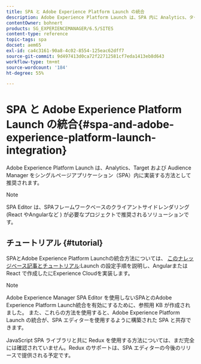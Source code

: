 ```yaml
---
title: SPA と Adobe Experience Platform Launch の統合
description: Adobe Experience Platform Launch は、SPA 内に Analytics、ターゲットおよび Audience Manager を実装する方法として推奨されます。
contentOwner: bohnert
products: SG_EXPERIENCEMANAGER/6.5/SITES
content-type: reference
topic-tags: spa
docset: aem65
exl-id: ca4c3161-90a8-4c02-8554-125eac62dff7
source-git-commit: 9d497413d0ca72f22712581cf7eda1413eb8d643
workflow-type: tm+mt
source-wordcount: '184'
ht-degree: 55%

---
```


# SPA と Adobe Experience Platform Launch の統合{#spa-and-adobe-experience-platform-launch-integration}

Adobe Experience Platform Launch は、Analytics、Target および Audience Manager をシングルページアプリケーション（SPA）内に実装する方法として推奨されます。

>[!NOTE]
>
>SPA Editor は、SPAフレームワークベースのクライアントサイドレンダリング (React やAngularなど ) が必要なプロジェクトで推奨されるソリューションです。

## チュートリアル {#tutorial}

SPAとAdobe Experience Platform Launchの統合方法については、 [このナレッジベース記事とチュートリアル](https://experienceleague.adobe.com/docs/experience-manager-learn/sites/spa-editor/spa-editor-framework-feature-video-use.html?lang=ja):Launch の設定手順を説明し、Angularまたは React で作成したにExperience Cloudを実装します。

>[!NOTE]
>
>Adobe Experience Manager SPA Editor を使用しないSPAとのAdobe Experience Platform Launch統合を有効にするために、参照用 KB が作成されました。 また、これらの方法を使用すると、Adobe Experience Platform Launch の統合が、SPA エディターを使用するように構築された SPA と共存できます。
>
>JavaScript SPA ライブラリと共に Redux を使用する方法については、まだ完全には確認されていません。Redux のサポートは、SPA エディターの今後のリリースで提供される予定です。
